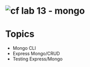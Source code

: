 ![cf](https://i.imgur.com/7v5ASc8.png) lab 13 - mongo
====

# Topics
* Mongo CLI
* Express Mongo/CRUD
* Testing Express/Mongo
